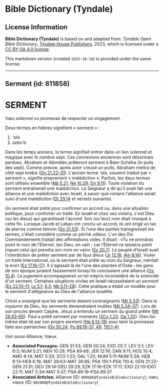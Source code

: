 # Bible Dictionary (Tyndale)

## License Information

**Bible Dictionary (Tyndale)** is based on and adapted from: _Tyndale Open Bible Dictionary_, [Tyndale House Publishers](https://tyndaleopenresources.com/), 2023, which is licensed under a [CC BY-SA 4.0 license](https://creativecommons.org/licenses/by-sa/4.0/legalcode.en).

This markdown version (created `2025-10-16`) is provided under the same license.



--------------------------------

## Serment (id: 811858)

SERMENT
=======

Vœu solennel ou promesse de respecter un engagement.

Deux termes en hébreu signifient « serment » :

1. *'ala*
2. *sebu'a*

Dans les temps anciens, le terme signifiait entrer dans un lien solennel et magique avec le nombre sept. Ces connexions anciennes sont désormais perdues. Abraham et Abimélec prêteront serment à Beer\-Schéba (le puits des sept). Comme preuve, après avoir creusé un puits, Abraham mettra de côté sept brebis ([Gn 21\.22–31](https://ref.ly/Gen21:22-Gen21:31)). L'ancien terme *‘ala,* souvent traduit par « serment », signifie proprement « malédiction ». Parfois, les deux termes sont utilisés ensemble ([Nb 5\.21](https://ref.ly/Num5:21); [Né 10\.29](https://ref.ly/Neh10:29); [Dn 9\.11](https://ref.ly/Dan9:11)). Toute violation du serment entraînerait une malédiction. Le Seigneur a dit qu'il avait fait une alliance et une malédiction avec Israël, à savoir que rompre l'alliance serait suivi d'une malédiction ([Dt 29\.14](https://ref.ly/Deut29:14-Deut29:29) et versets suivants).

Un serment était prêté pour confirmer un accord ou, dans une situation politique, pour confirmer un traité. En Israël et chez ses voisins, c'est Dieu (ou les dieux) qui garantissait l'accord. Son (ou leur) nom était invoqué à cette fin. Lorsque Jacob et Laban ont conclu un accord, ils ont érigé un tas de pierres comme témoin ([Gn 31\.53](https://ref.ly/Gen31:53)). Si l'une des parties transgressait les termes, c'était considéré comme un péché odieux. L'un des Dix Commandements traitait des affirmations vides. Il disait : «Tu ne prendras point le nom de l’Éternel, ton Dieu, en vain ; car l’Éternel ne laissera point impuni celui qui prendra son nom en vain» ([Ex 20\.7](https://ref.ly/Exod20:7)). Le peuple d'Israël avait l'interdiction de prêter serment par de faux dieux ([Jr 12\.16](https://ref.ly/Jer12:16); [Am 8\.14](https://ref.ly/Amos8:14)). Violer un traité international, où le serment était prêté au nom du Seigneur, méritait la mort ([Ez 17\.16–17](https://ref.ly/Ezek17:16-Ezek17:17)). Il s'agissait là de l'une des plaintes d'Osée : les gens de son époque juraient faussement lorsqu'ils concluaient une alliance ([Os 10\.4](https://ref.ly/Hos10:4)). Le jugement accompagnerait un tel mépris inconsidéré de la solennité d'un serment. Certaines situations civiles en Israël nécessitaient un serment ([Ex 22\.10–11](https://ref.ly/Exod22:10-Exod22:11); [Lv 5\.1](https://ref.ly/Lev5:1); [6\.3](https://ref.ly/Lev6:3); [Nb 5\.11–28](https://ref.ly/Num5:11-Num5:28)). Cette pratique a établi un modèle pour le serment d'allégeance au Dieu de l'alliance israélite.

Christ a enseigné que les serments étaient contraignants ([Mt 5\.33](https://ref.ly/Matt5:33)). Dans le royaume de Dieu, les serments deviendraient inutiles ([Mt 5\.34–37](https://ref.ly/Matt5:34-Matt5:37)). Lors de son procès devant Caïphe, Jésus a entendu un serment du grand prêtre ([Mt 26\.63–65](https://ref.ly/Matt26:63-Matt26:65)). Paul a prêté serment par moments ([2Co 1\.23](https://ref.ly/2Cor1:23); [Ga 1\.20](https://ref.ly/Gal1:20)). Dieu lui\-même était lié par son propre serment ([Hé 6\.13–18](https://ref.ly/Heb6:13-Heb6:18)) pour tenir la promesse faite aux patriarches ([Gn 50\.24](https://ref.ly/Gen50:24); [Ps 89\.19–37, 49](https://ref.ly/Ps89:19-Ps89:37); [110\.1–4](https://ref.ly/Ps110:1-Ps110:4)).

*Voir aussi* Alliance; Vœux.

* **Associated Passages:** GEN 31:53; GEN 50:24; EXO 20:7; LEV 5:1; LEV 6:3; NUM 5:21; NEH 10:29; PSA 89:49; JER 12:16; DAN 9:11; HOS 10:4; AMO 8:14; MAT 5:33; 2CO 1:23; GAL 1:20; NUM 5:11–NUM 5:28; HEB 6:13–HEB 6:18; MAT 26:63–MAT 26:65; PSA 110:1–PSA 110:4; GEN 21:22–GEN 21:31; DEU 29:14–DEU 29:29; EZK 17:16–EZK 17:17; EXO 22:10–EXO 22:11; MAT 5:34–MAT 5:37; PSA 89:19–PSA 89:37
* **Associated Articles:** Alliance (ID: `800686@TyndaleBibleDictionary`); vœu, vœux (ID: `602080@TyndaleBibleDictionary`)

